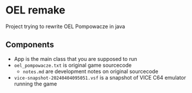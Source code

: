 # OEL remake
Project trying to rewrite OEL Pompowacze in java

## Components
- App is the main class that you are supposed to run
- `oel_pompowacze.txt` is original game sourcecode
  - `notes.md` are development notes on original sourcecode
- `vice-snapshot-20240404095051.vsf` is a snapshot of VICE C64 emulator running the game